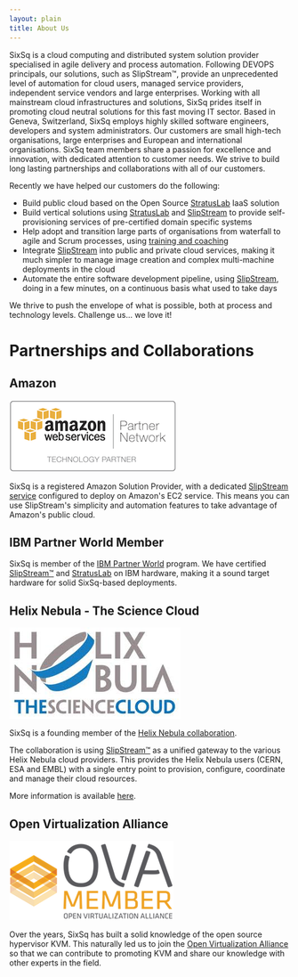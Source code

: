 ```yaml
---
layout: plain
title: About Us
---
```


SixSq is a cloud computing and distributed system solution provider specialised in agile delivery and process automation. Following DEVOPS principals, our solutions, such as SlipStream™, provide an unprecedented level of automation for cloud users, managed service providers, independent service vendors and large enterprises. Working with all mainstream cloud infrastructures and solutions, SixSq prides itself in promoting cloud neutral solutions for this fast moving IT sector.  Based in Geneva, Switzerland, SixSq employs highly skilled software engineers, developers and system administrators.  Our customers are small high-tech organisations, large enterprises and European and international organisations.  SixSq team members share a passion for excellence and innovation, with dedicated attention to customer needs. We strive to build long lasting partnerships and collaborations with all of our customers.

Recently we have helped our customers do the following:
* Build public cloud based on the Open Source [StratusLab](/products/stratuslab.html) IaaS solution
* Build vertical solutions using [StratusLab](/products/stratuslab.html) and [SlipStream](/products/slipstream.html) to provide self-provisioning services of pre-certified domain specific systems
* Help adopt and transition large parts of organisations from waterfall to agile and Scrum processes, using [training and coaching](/products/training-coaching.html)
* Integrate [SlipStream](/products/slipstream.html) into public and private cloud services, making it much simpler to manage image creation and complex multi-machine deployments in the cloud
* Automate the entire software development pipeline, using [SlipStream](/products/slipstream.html), doing in a few minutes, on a continuous basis what used to take days

We thrive to push the envelope of what is possible, both at process and technology levels. Challenge us... we love it!

Partnerships and Collaborations
==============

Amazon
----------

![Amazon Solution Provider](/img/content/AWS_SolutionProvider_logo_RGB_Trans.png "Amazon Solution Provider")

SixSq is a registered Amazon Solution Provider, with a dedicated [SlipStream service](https://slipstream.sixsq.com) configured to deploy on Amazon's EC2 service.  This means you can use SlipStream's simplicity and automation features to take advantage of Amazon's public cloud.


IBM Partner World Member
------

SixSq is member of the [IBM Partner World](http://www.ibm.com/partnerworld) program. We have certified [SlipStream™](/products/slipstream.html) and [StratusLab](/products/stratuslab.html) on IBM hardware, making it a sound target hardware for solid SixSq-based deployments.


Helix Nebula - The Science Cloud
------

![Helix Nebula](/img/content/helix-nebula.jpg "Open Virtualization Alliance Member")

SixSq is a founding member of the [Helix Nebula collaboration](http://www.facebook.com/HelixNebula.TheScienceCloud). 

The collaboration is using [SlipStream™](/products/slipstream.html) as a unified gateway to the various
Helix Nebula cloud providers.  This provides the Helix Nebula users (CERN, ESA and EMBL) with a single
entry point to provision, configure, coordinate and manage their cloud resources. 

More information is available [here](news/2012/03/01/news-hn-annoucement.html).


Open Virtualization Alliance
-------

![Open Virtualization Alliance Member](/img/content/OVA_Member.png "Open Virtualization Alliance Member")

Over the years, SixSq has built a solid knowledge of the open source hypervisor KVM.  This naturally led us to join the [Open Virtualization Alliance](http://www.openvirtualizationalliance.org/) so that we can contribute to promoting KVM and share our knowledge with other experts in the field.

